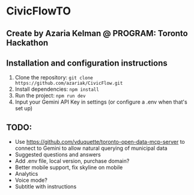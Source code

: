 # CivicFlowTO
## Create by Azaria Kelman @ PROGRAM: Toronto Hackathon

## Installation and configuration instructions 
1. Clone the repository: `git clone https://github.com/azariak/CivicFlow.git`
2. Install dependencies: `npm install`
3. Run the project: `npm run dev`
4. Input your Gemini API Key in settings (or configure a .env when that's set up)


## TODO:
- Use https://github.com/vduquette/toronto-open-data-mcp-server to connect to Gemini to allow natural querying of municipal data
- Suggested questions and answers
- Add .env file, local version, purchase domain?
- Better mobile support, fix skyline on mobile
- Analytics
- Voice mode?
- Subtitle with instructions